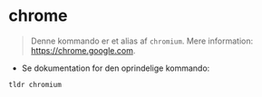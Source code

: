 # chrome

> Denne kommando er et alias af `chromium`.
> Mere information: <https://chrome.google.com>.

- Se dokumentation for den oprindelige kommando:

`tldr chromium`
